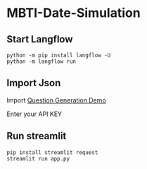 # MBTI-Date-Simulation

## Start Langflow
```
python -m pip install langflow -U
python -m langflow run
```

## Import Json

Import [Question Generation Demo](https://github.com/DolbonIn/MBTI-Date-Simulation/blob/main/Question%20Generation%20Demo.json)

Enter your API KEY

## Run streamlit
```
pip install streamlit request
streamlit run app.py
```

